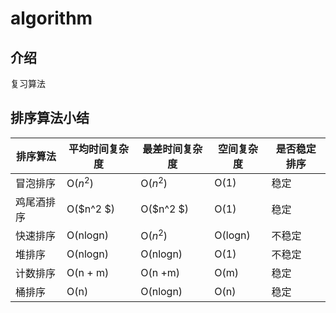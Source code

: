 # algorithm

## 介绍

复习算法

## 排序算法小结

| 排序算法   | 平均时间复杂度 | 最差时间复杂度 | 空间复杂度 | 是否稳定排序 |
| ---------- | -------------- | -------------- | ---------- | ------------ |
| 冒泡排序   | O($n^2$)       | O($n^2$)       | O(1)       | 稳定         |
| 鸡尾酒排序 | O($n^2 $)      | O($n^2 $)      | O(1)       | 稳定         |
| 快速排序   | O(nlogn)       | O($n^2$)       | O(logn)    | 不稳定       |
| 堆排序     | O(nlogn)       | O(nlogn)       | O(1)       | 不稳定       |
| 计数排序   | O(n + m)       | O(n +m)        | O(m)       | 稳定         |
| 桶排序     | O(n)           | O(nlogn)       | O(n)       | 稳定         |

